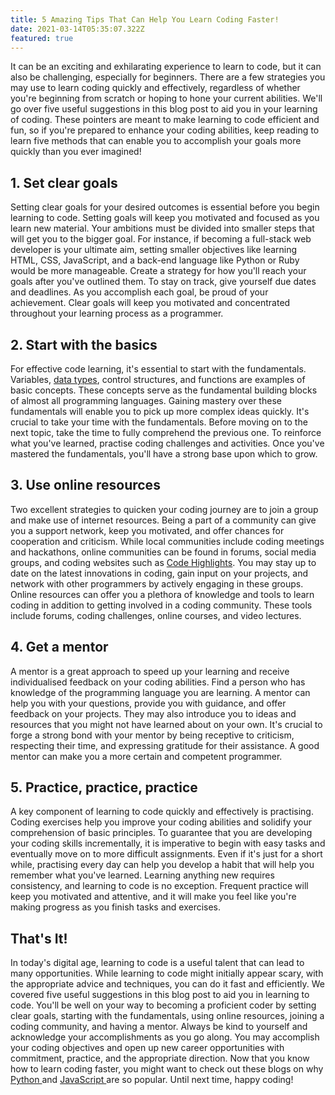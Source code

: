 ```yaml
---
title: 5 Amazing Tips That Can Help You Learn Coding Faster!
date: 2021-03-14T05:35:07.322Z
featured: true
---
```


It can be an exciting and exhilarating experience to learn
to code, but it can also be challenging, especially for
beginners. There are a few strategies you may use to learn
coding quickly and effectively, regardless of whether you're
beginning from scratch or hoping to hone your current
abilities. We'll go over five useful suggestions in this
blog post to aid you in your learning of coding. These
pointers are meant to make learning to code efficient and
fun, so if you're prepared to enhance your coding abilities,
keep reading to learn five methods that can enable you to
accomplish your goals more quickly than you ever imagined!

## 1. Set clear goals

Setting clear goals for your desired outcomes is essential
before you begin learning to code. Setting goals will keep
you motivated and focused as you learn new material. Your
ambitions must be divided into smaller steps that will get
you to the bigger goal. For instance, if becoming a
full-stack web developer is your ultimate aim, setting
smaller objectives like learning HTML, CSS, JavaScript, and
a back-end language like Python or Ruby would be more
manageable. Create a strategy for how you'll reach your
goals after you've outlined them. To stay on track, give
yourself due dates and deadlines. As you accomplish each
goal, be proud of your achievement. Clear goals will keep
you motivated and concentrated throughout your learning
process as a programmer.

## 2. Start with the basics

For effective code learning, it's essential to start with
the fundamentals. Variables,
[data types](https://code-hl.com/mastering-data-types-in-programming),
control structures, and functions are examples of basic
concepts. These concepts serve as the fundamental building
blocks of almost all programming languages. Gaining mastery
over these fundamentals will enable you to pick up more
complex ideas quickly. It's crucial to take your time with
the fundamentals. Before moving on to the next topic, take
the time to fully comprehend the previous one. To reinforce
what you've learned, practise coding challenges and
activities. Once you've mastered the fundamentals, you'll
have a strong base upon which to grow.

## 3. Use online resources

Two excellent strategies to quicken your coding journey are
to join a group and make use of internet resources. Being a
part of a community can give you a support network, keep you
motivated, and offer chances for cooperation and criticism.
While local communities include coding meetings and
hackathons, online communities can be found in forums,
social media groups, and coding websites such as
[Code Highlights](https://code-hl.com/blog). You may stay up
to date on the latest innovations in coding, gain input on
your projects, and network with other programmers by
actively engaging in these groups. Online resources can
offer you a plethora of knowledge and tools to learn coding
in addition to getting involved in a coding community. These
tools include forums, coding challenges, online courses, and
video lectures.

## 4. Get a mentor

A mentor is a great approach to speed up your learning and
receive individualised feedback on your coding abilities.
Find a person who has knowledge of the programming language
you are learning. A mentor can help you with your questions,
provide you with guidance, and offer feedback on your
projects. They may also introduce you to ideas and resources
that you might not have learned about on your own. It's
crucial to forge a strong bond with your mentor by being
receptive to criticism, respecting their time, and
expressing gratitude for their assistance. A good mentor can
make you a more certain and competent programmer.

## 5. Practice, practice, practice

A key component of learning to code quickly and effectively
is practising. Coding exercises help you improve your coding
abilities and solidify your comprehension of basic
principles. To guarantee that you are developing your coding
skills incrementally, it is imperative to begin with easy
tasks and eventually move on to more difficult assignments.
Even if it's just for a short while, practising every day
can help you develop a habit that will help you remember
what you've learned. Learning anything new requires
consistency, and learning to code is no exception. Frequent
practice will keep you motivated and attentive, and it will
make you feel like you're making progress as you finish
tasks and exercises.

## That's It!

In today's digital age, learning to code is a useful talent
that can lead to many opportunities. While learning to code
might initially appear scary, with the appropriate advice
and techniques, you can do it fast and efficiently. We
covered five useful suggestions in this blog post to aid you
in learning to code. You'll be well on your way to becoming
a proficient coder by setting clear goals, starting with the
fundamentals, using online resources, joining a coding
community, and having a mentor. Always be kind to yourself
and acknowledge your accomplishments as you go along. You
may accomplish your coding objectives and open up new career
opportunities with commitment, practice, and the appropriate
direction. Now that you know how to learn coding faster, you
might want to check out these blogs on why
[Python ](https://code-hl.com/why-python-is-popular-among-developers)and
[JavaScript ](https://code-hl.com/why-is-javascript-so-popular-and-benefits-learning-it)are
so popular. Until next time, happy coding!
